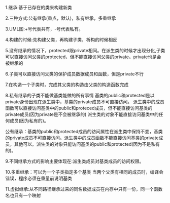 1.继承:基于已存在的类来构建新类

2.三种方式:公有继承(重点，默认)，私有继承，多重继承

3.UML图:+号代表共有，-号代表私有。

4.构建的时候:先构建父类，再构建子类，析构的时候相反

5.没有继承的情况下，protected跟private相同。在派生类的时候才出现分化,子类可以直接访问父类的protected，但不能直接访问父类的private。private也是会被继承的

6.子类可以直接访问父类的保护成员数据成员和函数，但是private不行

7.在构造一个子类时，完成其父类的构造由父类的构造函数完成

8.私有继承的子类不能做基类能做的所有事情
  基类的public和protected是以private身份出现在派生类中，基类的private成员不可直接访问。
  派生类中的成员函数可以直接访问基类中的public和proteced成员，但不能直接访问基类的private成员(因为private是不会被继承的)
  派生类的对象不能直接访问基类中的任何成员(因为私有的)。	


  公有继承：基类的public和protected成员的访问属性在派生类中保持不变，基类的private成员不可直接访问。派生类中的成员函数不能直接访问基类的private成员，其他可以。派生类的对象只能访问基类的public和protected(因为不是私有的)。

9.不同继承方式的影响主要体现在:派生类成员对基类成员的访问权限。

10.多重继承：可以为一个子类指定多个基类
   当两个父类有相同的成员时，编译会错误，程序必须在重量前说明基类

11.虚拟继承:从不同路径继承过来的同名数据成员在内存中只有一份，同一个函数名也只有一个映射

